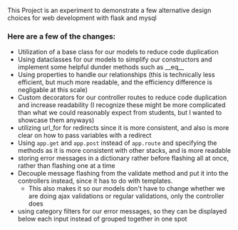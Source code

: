 This Project is an experiment to demonstrate a few alternative design choices for web development with flask and mysql

### Here are a few of the changes:
- Utilization of a base class for our models to reduce code duplication
- Using dataclasses for our models to simplify our constructors and implement some helpful dunder methods such as \_\_eq\_\_
- Using properties to handle our relationships (this is technically less efficient, but much more readable, and the efficiency difference is negligable at this scale)
- Custom decorators for our controller routes to reduce code duplication and increase readability (I recognize these might be more complicated than what we could reasonably expect from students, but I wanted to showcase them anyways)
- utilizing url_for for redirects since it is more consistent, and also is more clear on how to pass variables with a redirect
- Using `app.get` and `app.post` instead of `app.route` and specifying the methods as it is more consistent with other stacks, and is more readable
- storing error messages in a dictionary rather before flashing all at once, rather than flashing one at a time
- Decouple message flashing from the validate method and put it into the controllers instead, since it has to do with templates. 
    - This also makes it so our models don't have to change whether we are doing ajax validations or regular validations, only the controller does
- using category filters for our error messages, so they can be displayed below each input instead of grouped together in one spot
